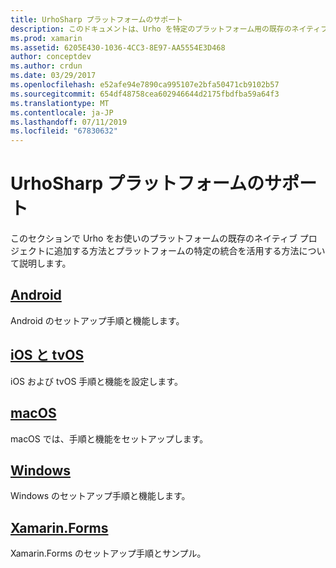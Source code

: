 ```yaml
---
title: UrhoSharp プラットフォームのサポート
description: このドキュメントは、Urho を特定のプラットフォーム用の既存のネイティブ プロジェクトに追加する方法を説明するさまざまなガイドにリンクしています。 これは、Android、iOS、tvOS、macOS、Windows、および Xamarin.Forms について説明します。
ms.prod: xamarin
ms.assetid: 6205E430-1036-4CC3-8E97-AA5554E3D468
author: conceptdev
ms.author: crdun
ms.date: 03/29/2017
ms.openlocfilehash: e52afe94e7890ca995107e2bfa50471cb9102b57
ms.sourcegitcommit: 654df48758cea602946644d2175fbdfba59a64f3
ms.translationtype: MT
ms.contentlocale: ja-JP
ms.lasthandoff: 07/11/2019
ms.locfileid: "67830632"
---
```

# <a name="urhosharp-platform-support"></a>UrhoSharp プラットフォームのサポート

このセクションで Urho をお使いのプラットフォームの既存のネイティブ プロジェクトに追加する方法とプラットフォームの特定の統合を活用する方法について説明します。

## <a name="androidgraphics-gamesurhosharpplatformandroidmd"></a>[Android](~/graphics-games/urhosharp/platform/android.md)

Android のセットアップ手順と機能します。

## <a name="ios-and-tvosgraphics-gamesurhosharpplatformiosmd"></a>[iOS と tvOS](~/graphics-games/urhosharp/platform/ios.md)

iOS および tvOS 手順と機能を設定します。

## <a name="macosgraphics-gamesurhosharpplatformmacmd"></a>[macOS](~/graphics-games/urhosharp/platform/mac.md)

macOS では、手順と機能をセットアップします。

## <a name="windowsgraphics-gamesurhosharpplatformwindowsmd"></a>[Windows](~/graphics-games/urhosharp/platform/windows.md)

Windows のセットアップ手順と機能します。

## <a name="xamarinformsgraphics-gamesurhosharpplatformxamarin-formsmd"></a>[Xamarin.Forms](~/graphics-games/urhosharp/platform/xamarin-forms.md)

Xamarin.Forms のセットアップ手順とサンプル。
